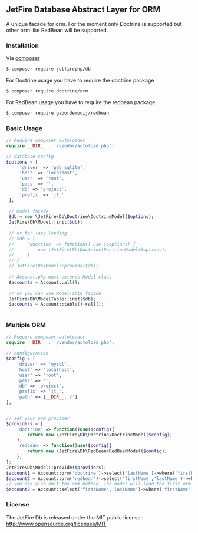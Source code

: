 ## JetFire Database Abstract Layer for ORM

A unique facade for orm. For the moment only Doctrine is supported but other orm like RedBean will be supported.

### Installation

Via [composer](https://getcomposer.org)

```bash
$ composer require jetfirephp/db
```

For Doctrine usage you have to require the doctrine package

```bash
$ composer require doctrine/orm
```

For RedBean usage you have to require the redbean package

```bash
$ composer require gabordemooij/redbean
```

### Basic Usage

```php
// Require composer autoloader
require __DIR__ . '/vendor/autoload.php';

// database config
$options = [
     'driver' => 'pdo_sqlite',
     'host' => 'localhost',
     'user' => 'root',
     'pass' => '',
     'db' => 'project',
     'prefix' => 'jt_'
 ];
 
 // Model facade
 $db = new \JetFire\Db\Doctrine\DoctrineModel($options);
 JetFire\Db\Model::init($db);
 
 // or for lazy loading
 // $db = [
 //     'doctrine' => function() use ($options) {
 //         new \JetFire\Db\Doctrine\DoctrineModel($options);
 //     }
 // ]
 // JetFire\Db\Model::provide($db);
 
 // Account.php must extends Model class
 $accounts = Account::all();
 
 // or you can use ModelTable facade
 JetFire\Db\ModelTable::init($db);
 $accounts = Account::table()->all();
 
```

### Multiple ORM

```php
// Require composer autoloader
require __DIR__ . '/vendor/autoload.php';

// configuration
$config = [
    'driver' => 'mysql',
    'host' => 'localhost',
    'user' => 'root',
    'pass' => '',
    'db' => 'project',
    'prefix' => 'jt_',
    'path' => [__DIR__.'/']
];


// set your orm provider
$providers = [
    'doctrine' => function()use($config){
        return new \JetFire\Db\Doctrine\DoctrineModel($config);
    },
    'redbean' => function()use($config){
        return new \JetFire\Db\RedBean\RedBeanModel($config);
    },
];
JetFire\Db\Model::provide($providers);
$account1 = Account::orm('doctrine')->select('lastName')->where('firstName','Peter')->get();
$account2 = Account::orm('redbean')->select('firstName','lastName')->where('firstName','Peter')->orWhere('age','>',20)->get();
// you can also omit the orm method. The model will load the first orm provided (here doctrine). To load another orm by default you have to add the orm key in second argument of provide method 
$account2 = Account::select('firstName','lastName')->where('firstName','Peter')->orWhere('age','>',20)->get(); // will load doctrine orm
```

### License

The JetFire Db is released under the MIT public license : http://www.opensource.org/licenses/MIT. 
